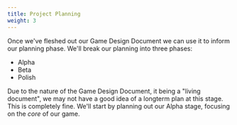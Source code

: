 ```yaml
---
title: Project Planning
weight: 3
---
```


Once we've fleshed out our Game Design Document we can use it to inform our planning phase. We'll break our planning into three phases:

* Alpha
* Beta
* Polish

Due to the nature of the Game Design Document, it being a "living document", we may not have a good idea of a longterm plan at this stage. This is completely fine. We'll start by planning out our Alpha stage, focusing on the *core* of our game.
